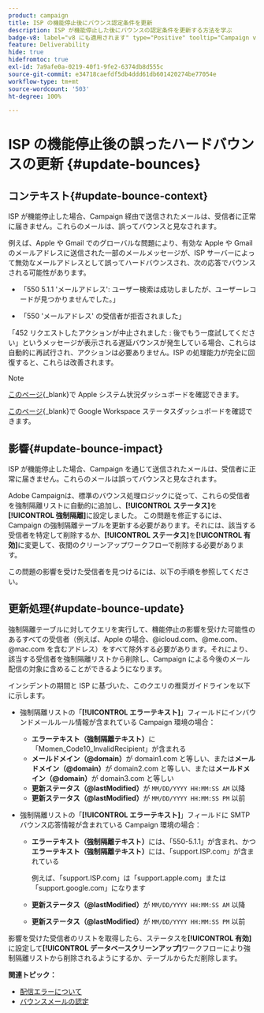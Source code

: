 ```yaml
---
product: campaign
title: ISP の機能停止後にバウンス認定条件を更新
description: ISP が機能停止した後にバウンスの認定条件を更新する方法を学ぶ
badge-v8: label="v8 にも適用されます" type="Positive" tooltip="Campaign v8 にも適用されます"
feature: Deliverability
hide: true
hidefromtoc: true
exl-id: 7a9afe0a-0219-40f1-9fe2-6374db8d555c
source-git-commit: e34718caefdf5db4ddd61db601420274be77054e
workflow-type: tm+mt
source-wordcount: '503'
ht-degree: 100%

---
```


# ISP の機能停止後の誤ったハードバウンスの更新 {#update-bounces}



## コンテキスト{#update-bounce-context}

ISP が機能停止した場合、Campaign 経由で送信されたメールは、受信者に正常に届きません。これらのメールは、誤ってバウンスと見なされます。

例えば、Apple や Gmail でのグローバルな問題により、有効な Apple や Gmail のメールアドレスに送信された一部のメールメッセージが、ISP サーバーによって無効なメールアドレスとして誤ってハードバウンスされ、次の応答でバウンスされる可能性があります。

* 「550 5.1.1 &#39;メールアドレス&#39;: ユーザー検索は成功しましたが、ユーザーレコードが見つかりませんでした。」

* 「550 &#39;メールアドレス&#39; の受信者が拒否されました」

「452 リクエストしたアクションが中止されました : 後でもう一度試してください」というメッセージが表示される遅延バウンスが発生している場合、これらは自動的に再試行され、アクションは必要ありません。ISP の処理能力が完全に回復すると、これらは改善されます。

>[!NOTE]
>
>[このページ](https://www.apple.com/jp/support/systemstatus/){_blank}で Apple システム状況ダッシュボードを確認できます。
>
>[このページ](https://www.google.com/appsstatus#hl=ja&amp;v=status){_blank}で Google Workspace ステータスダッシュボードを確認できます。
>

## 影響{#update-bounce-impact}

ISP が機能停止した場合、Campaign を通じて送信されたメールは、受信者に正常に届きません。これらのメールは誤ってバウンスと見なされます。

Adobe Campaignは、標準のバウンス処理ロジックに従って、これらの受信者を強制隔離リストに自動的に追加し、**[!UICONTROL ステータス]**&#x200B;を&#x200B;**[!UICONTROL 強制隔離]**&#x200B;に設定しました。 この問題を修正するには、Campaign の強制隔離テーブルを更新する必要があります。それには、該当する受信者を特定して削除するか、**[!UICONTROL ステータス]**&#x200B;を&#x200B;**[!UICONTROL 有効]**&#x200B;に変更して、夜間のクリーンアップワークフローで削除する必要があります。

この問題の影響を受けた受信者を見つけるには、以下の手順を参照してください。

## 更新処理{#update-bounce-update}

強制隔離テーブルに対してクエリを実行して、機能停止の影響を受けた可能性のあるすべての受信者（例えば、Apple の場合、@icloud.com、@me.com、@mac.com を含むアドレス）をすべて除外する必要があります。それにより、該当する受信者を強制隔離リストから削除し、Campaign による今後のメール配信の対象に含めることができるようになります。

インシデントの期間と ISP に基づいた、このクエリの推奨ガイドラインを以下に示します。

* 強制隔離リストの「**[!UICONTROL エラーテキスト]**」フィールドにインバウンドメールルール情報が含まれている Campaign 環境の場合：

   * **エラーテキスト（強制隔離テキスト）**&#x200B;に「Momen_Code10_InvalidRecipient」が含まれる
   * **メールドメイン（@domain）**&#x200B;が domain1.com と等しい、または&#x200B;**メールドメイン（@domain）**&#x200B;が domain2.com と等しい、または&#x200B;**メールドメイン（@domain）**&#x200B;が domain3.com と等しい
   * **更新ステータス（@lastModified）**&#x200B;が `MM/DD/YYYY HH:MM:SS AM` 以降
   * **更新ステータス（@lastModified）**&#x200B;が `MM/DD/YYYY HH:MM:SS PM` 以前

* 強制隔離リストの「**[!UICONTROL エラーテキスト]**」フィールドに SMTP バウンス応答情報が含まれている Campaign 環境の場合：

   * **エラーテキスト（強制隔離テキスト）**&#x200B;には、「550-5.1.1」が含まれ、かつ&#x200B;**エラーテキスト（強制隔離テキスト）**&#x200B;には、「support.ISP.com」が含まれている

     例えば、「support.ISP.com」は「support.apple.com」または「support.google.com」になります

   * **更新ステータス（@lastModified）**&#x200B;が `MM/DD/YYYY HH:MM:SS AM` 以降
   * **更新ステータス（@lastModified）**&#x200B;が `MM/DD/YYYY HH:MM:SS PM` 以前


影響を受けた受信者のリストを取得したら、ステータスを&#x200B;**[!UICONTROL 有効]**&#x200B;に設定して&#x200B;**[!UICONTROL データベースクリーンアップ]**&#x200B;ワークフローにより強制隔離リストから削除されるようにするか、テーブルからただ削除します。

**関連トピック：**
* [配信エラーについて](understanding-delivery-failures.md)
* [バウンスメールの認定](understanding-delivery-failures.md#bounce-mail-qualification)
